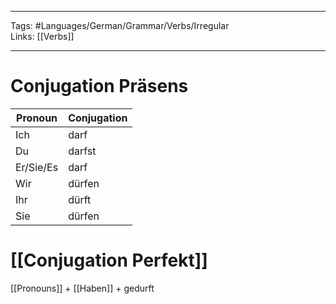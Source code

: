 ___
Tags: #Languages/German/Grammar/Verbs/Irregular  
Links: [[Verbs]]
___
# Conjugation Präsens
Pronoun|Conjugation
------------ | ------------
Ich | darf
Du | darfst
Er/Sie/Es | darf
Wir | dürfen
Ihr | dürft
Sie | dürfen


# [[Conjugation Perfekt]]
[[Pronouns]] + [[Haben]] + gedurft